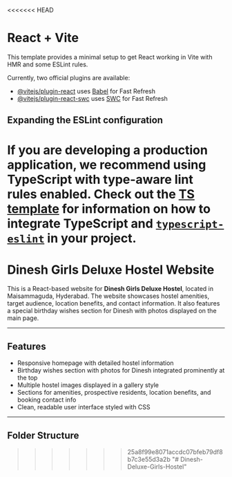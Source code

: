 <<<<<<< HEAD
# React + Vite

This template provides a minimal setup to get React working in Vite with HMR and some ESLint rules.

Currently, two official plugins are available:

- [@vitejs/plugin-react](https://github.com/vitejs/vite-plugin-react/blob/main/packages/plugin-react) uses [Babel](https://babeljs.io/) for Fast Refresh
- [@vitejs/plugin-react-swc](https://github.com/vitejs/vite-plugin-react/blob/main/packages/plugin-react-swc) uses [SWC](https://swc.rs/) for Fast Refresh

## Expanding the ESLint configuration

If you are developing a production application, we recommend using TypeScript with type-aware lint rules enabled. Check out the [TS template](https://github.com/vitejs/vite/tree/main/packages/create-vite/template-react-ts) for information on how to integrate TypeScript and [`typescript-eslint`](https://typescript-eslint.io) in your project.
=======
# Dinesh Girls Deluxe Hostel Website

This is a React-based website for **Dinesh Girls Deluxe Hostel**, located in Maisammaguda, Hyderabad. The website showcases hostel amenities, target audience, location benefits, and contact information. It also features a special birthday wishes section for Dinesh with photos displayed on the main page.

---

## Features

- Responsive homepage with detailed hostel information
- Birthday wishes section with photos for Dinesh integrated prominently at the top
- Multiple hostel images displayed in a gallery style
- Sections for amenities, prospective residents, location benefits, and booking contact info
- Clean, readable user interface styled with CSS

---

## Folder Structure

>>>>>>> 25a8f99e8071accdc07bfeb79df8b7c3e55d3a2b
"# Dinesh-Deluxe-Girls-Hostel" 
